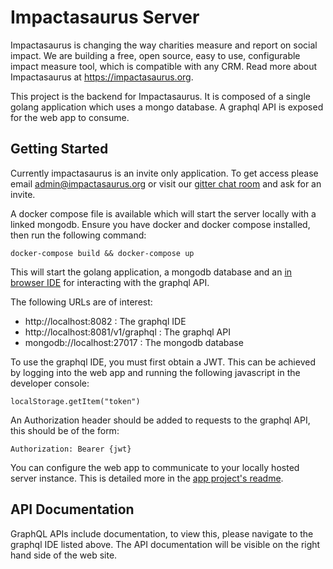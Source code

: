 # Impactasaurus Server

Impactasaurus is changing the way charities measure and report on social impact. We are building a free, open source, easy to use, configurable impact measure tool, which is compatible with any CRM. Read more about Impactasaurus at https://impactasaurus.org.

This project is the backend for Impactasaurus. It is composed of a single golang application which uses a mongo database. A graphql API is exposed for the web app to consume.

## Getting Started

Currently impactasaurus is an invite only application. To get access please email admin@impactasaurus.org or visit our [gitter chat room](https://gitter.im/impactasaurus) and ask for an invite.

A docker compose file is available which will start the server locally with a linked mongodb. Ensure you have docker and docker compose installed, then run the following command:
```
docker-compose build && docker-compose up
```
This will start the golang application, a mongodb database and an [in browser IDE](https://github.com/graphql/graphiql) for interacting with the graphql API.

The following URLs are of interest:

 - http://localhost:8082 : The graphql IDE
 - http://localhost:8081/v1/graphql : The graphql API
 - mongodb://localhost:27017 : The mongodb database

To use the graphql IDE, you must first obtain a JWT. This can be achieved by logging into the web app and running the following javascript in the developer console:
```
localStorage.getItem("token")
```
An Authorization header should be added to requests to the graphql API, this should be of the form:
```
Authorization: Bearer {jwt}
```

You can configure the web app to communicate to your locally hosted server instance. This is detailed more in the [app project's readme](https://github.com/impactasaurus/app).

## API Documentation

GraphQL APIs include documentation, to view this, please navigate to the graphql IDE listed above. The API documentation will be visible on the right hand side of the web site.